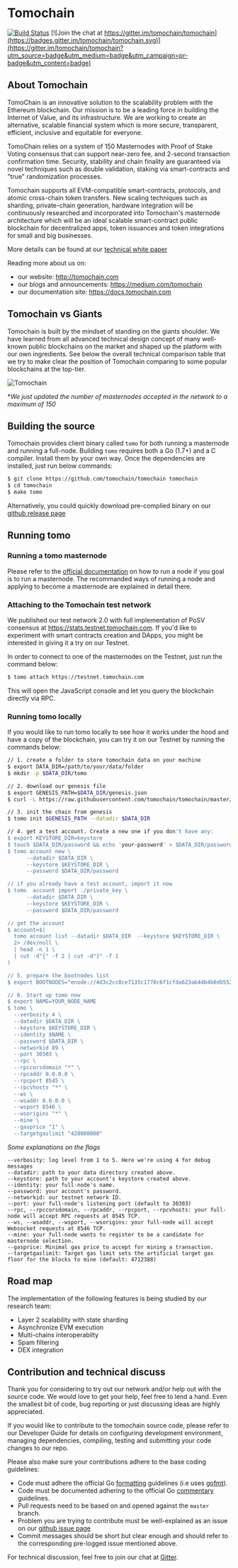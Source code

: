 # Tomochain

[![Build Status](https://travis-ci.org/tomochain/tomochain.svg?branch=master)](https://travis-ci.org/tomochain/tomochain)
[![Join the chat at https://gitter.im/tomochain/tomochain](https://badges.gitter.im/tomochain/tomochain.svg)](https://gitter.im/tomochain/tomochain?utm_source=badge&utm_medium=badge&utm_campaign=pr-badge&utm_content=badge)

## About Tomochain

TomoChain is an innovative solution to the scalability problem with the Ethereum blockchain.
Our mission is to be a leading force in building the Internet of Value, and its infrastructure.
We are working to create an alternative, scalable financial system which is more secure, transparent, efficient, inclusive and equitable for everyone.

TomoChain relies on a system of 150 Masternodes with Proof of Stake Voting consensus that can support near-zero fee, and 2-second transaction confirmation time.
Security, stability and chain finality are guaranteed via novel techniques such as double validation, staking via smart-contracts and "true" randomization processes.

Tomochain supports all EVM-compatible smart-contracts, protocols, and atomic cross-chain token transfers.
New scaling techniques such as sharding, private-chain generation, hardware integration will be continuously researched and incorporated into Tomochain's masternode architecture which will be an ideal scalable smart-contract public blockchain for decentralized apps, token issuances and token integrations for small and big businesses.

More details can be found at our [technical white paper](https://tomochain.com/docs/technical-whitepaper---1.0.pdf)

Reading more about us on:

- our website: http://tomochain.com
- our blogs and announcements: https://medium.com/tomochain
- our documentation site: https://docs.tomochain.com

## Tomochain vs Giants

Tomochain is built by the mindset of standing on the giants shoulder.
We have learned from all advanced technical design concept of many well-known public blockchains on the market and shaped up the platform with our own ingredients.
See below the overall technical comparison table that we try to make clear the position of Tomochain comparing to some popular blockchains at the top-tier.

![Tomochain](https://cdn-images-1.medium.com/max/1600/1*LkiIWFHPXh-0Whv3Hm1yMQ.png)

**We just updated the number of masternodes accepted in the network to a maximum of 150*

## Building the source

Tomochain provides client binary called `tomo` for both running a masternode and running a full-node.
Building `tomo` requires both a Go (1.7+) and a C compiler.
Install them by your own way. Once the dependencies are installed, just run below commands:

```bash
$ git clone https://github.com/tomochain/tomochain tomochain
$ cd tomochain
$ make tomo
```

Alternatively, you could quickly download pre-complied binary on our [github release page](https://github.com/tomochain/tomochain/releases)

## Running tomo

### Running a tomo masternode

Please refer to the [official documentation](https://docs.tomochain.com/get-started/run-node/) on how to run a node if you goal is to run a masternode.
The recommanded ways of running a node and applying to become a masternode are explained in detail there.

### Attaching to the Tomochain test network

We published our test network 2.0 with full implementation of PoSV consensus at https://stats.testnet.tomochain.com.
If you'd like to experiment with smart contracts creation and DApps, you might be interested in giving it a try on our Testnet.

In order to connect to one of the masternodes on the Testnet, just run the command below:

```bash
$ tomo attach https://testnet.tomochain.com
```

This will open the JavaScript console and let you query the blockchain directly via RPC.

### Running tomo locally

If you would like to run tomo locally to see how it works under the hood and have a copy of the blockchain, you can try it on our Testnet by running the commands below:

```bash
// 1. create a folder to store tomochain data on your machine
$ export DATA_DIR=/path/to/your/data/folder
$ mkdir -p $DATA_DIR/tomo

// 2. download our genesis file
$ export GENESIS_PATH=$DATA_DIR/genesis.json
$ curl -L https://raw.githubusercontent.com/tomochain/tomochain/master/genesis/testnet.json -o $GENESIS_PATH

// 3. init the chain from genesis
$ tomo init $GENESIS_PATH --datadir $DATA_DIR

// 4. get a test account. Create a new one if you don't have any:
$ export KEYSTORE_DIR=keystore
$ touch $DATA_DIR/password && echo 'your-password' > $DATA_DIR/password
$ tomo account new \
      --datadir $DATA_DIR \
      --keystore $KEYSTORE_DIR \
      --password $DATA_DIR/password

// if you already have a test account, import it now
$ tomo  account import ./private_key \
      --datadir $DATA_DIR \
      --keystore $KEYSTORE_DIR \
      --password $DATA_DIR/password

// get the account
$ account=$(
  tomo account list --datadir $DATA_DIR  --keystore $KEYSTORE_DIR \
  2> /dev/null \
  | head -n 1 \
  | cut -d"{" -f 2 | cut -d"}" -f 1
)

// 5. prepare the bootnodes list
$ export BOOTNODES="enode://4d3c2cc0ce7135c1778c6f1cfda623ab44b4b6db55289543d48ecfde7d7111fd420c42174a9f2fea511a04cf6eac4ec69b4456bfaaae0e5bd236107d3172b013@52.221.28.223:30301,enode://298780104303fcdb37a84c5702ebd9ec660971629f68a933fd91f7350c54eea0e294b0857f1fd2e8dba2869fcc36b83e6de553c386cf4ff26f19672955d9f312@13.251.101.216:30301,enode://46dba3a8721c589bede3c134d755eb1a38ae7c5a4c69249b8317c55adc8d46a369f98b06514ecec4b4ff150712085176818d18f59a9e6311a52dbe68cff5b2ae@13.250.94.232:30301"

// 6. Start up tomo now
$ export NAME=YOUR_NODE_NAME
$ tomo \
  --verbosity 4 \
  --datadir $DATA_DIR \
  --keystore $KEYSTORE_DIR \
  --identity $NAME \
  --password $DATA_DIR \
  --networkid 89 \
  --port 30303 \
  --rpc \
  --rpccorsdomain "*" \
  --rpcaddr 0.0.0.0 \
  --rpcport 8545 \
  --rpcvhosts "*" \
  --ws \
  --wsaddr 0.0.0.0 \
  --wsport 8546 \
  --wsorigins "*" \
  --mine \
  --gasprice "1" \
  --targetgaslimit "420000000"
```

*Some explanations on the flags*

```
--verbosity: log level from 1 to 5. Here we're using 4 for debug messages
--datadir: path to your data directory created above.
--keystore: path to your account's keystore created above.
--identity: your full-node's name.
--password: your account's password.
--networkid: our testnet network ID.
--port: your full-node's listening port (default to 30303)
--rpc, --rpccorsdomain, --rpcaddr, --rpcport, --rpcvhosts: your full-node will accept RPC requests at 8545 TCP.
--ws, --wsaddr, --wsport, --wsorigins: your full-node will accept Websocket requests at 8546 TCP.
--mine: your full-node wants to register to be a candidate for masternode selection.
--gasprice: Minimal gas price to accept for mining a transaction.
--targetgaslimit: Target gas limit sets the artificial target gas floor for the blocks to mine (default: 4712388)
```

## Road map

The implementation of the following features is being studied by our research team:

- Layer 2 scalability with state sharding
- Asynchronize EVM execution
- Multi-chains interoperabilty
- Spam filtering
- DEX integration

## Contribution and technical discuss

Thank you for considering to try out our network and/or help out with the source code.
We would love to get your help, feel free to lend a hand.
Even the smallest bit of code, bug reporting or just discussing ideas are highly appreciated.

If you would like to contribute to the tomochain source code, please refer to our Developer Guide for details on configuring development environment, managing dependencies, compiling, testing and submitting your code changes to our repo.

Please also make sure your contributions adhere to the base coding guidelines:

- Code must adhere the official Go [formatting](https://golang.org/doc/effective_go.html#formatting) guidelines (i.e uses [gofmt](https://golang.org/cmd/gofmt/)).
- Code must be documented adhering to the official Go [commentary](https://golang.org/doc/effective_go.html#commentary) guidelines.
- Pull requests need to be based on and opened against the `master` branch.
- Problem you are trying to contribute must be well-explained as an issue on our [github issue page](https://github.com/tomochain/tomochain/issues)
- Commit messages should be short but clear enough and should refer to the corresponding pre-logged issue mentioned above.

For technical discussion, feel free to join our chat at [Gitter](https://gitter.im/tomochain/tomochain).
